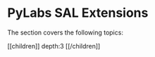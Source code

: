 # PyLabs SAL Extensions

The section covers the following topics:

[[children]]
depth:3
[[/children]]